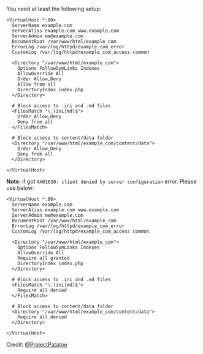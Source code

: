 <!--t Apache t-->
<!--d Example Apache server configuration for HTMLy d-->

You need at least the following setup:

```
<VirtualHost *:80>
  ServerName example.com
  ServerAlias example.com www.example.com
  ServerAdmin me@example.com
  DocumentRoot /var/www/html/example_com
  ErrorLog /var/log/httpd/example_com_error
  CustomLog /var/log/httpd/example_com_access common

  <Directory "/var/www/html/example_com">
    Options FollowSymLinks Indexes
    AllowOverride All
    Order Allow,Deny
    Allow from all
    DirectoryIndex index.php
  </Directory>

  # Block access to .ini and .md files
  <FilesMatch "\.(ini|md)$">
    Order Allow,Deny
    Deny from all
  </FilesMatch>

  # Block access to content/data folder
  <Directory "/var/www/html/example_com/content/data">
    Order Allow,Deny
    Deny from all
  </Directory>

</VirtualHost>
```

**Note:** if got `AH01630: client denied by server configuration` error. Please use below:

```
<VirtualHost *:80>
  ServerName example.com
  ServerAlias example.com www.example.com
  ServerAdmin me@example.com
  DocumentRoot /var/www/html/example_com
  ErrorLog /var/log/httpd/example_com_error
  CustomLog /var/log/httpd/example_com_access common

  <Directory "/var/www/html/example_com">
    Options FollowSymLinks Indexes
    AllowOverride All
    Require all granted
    DirectoryIndex index.php
  </Directory>

  # Block access to .ini and .md files
  <FilesMatch "\.(ini|md)$">
    Require all denied
  </FilesMatch>

  # Block access to content/data folder
  <Directory "/var/www/html/example_com/content/data">
    Require all denied
  </Directory>

</VirtualHost>
```

Credit: [@ProjectPatatoe](https://github.com/ProjectPatatoe)

    
